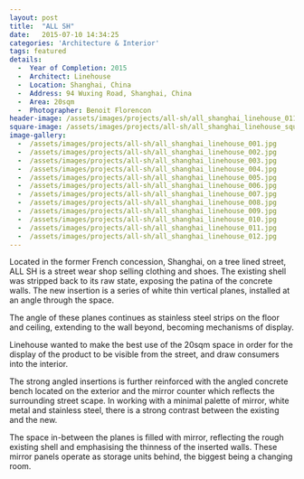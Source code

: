 ```yaml
---
layout: post
title:  "ALL SH"
date:   2015-07-10 14:34:25
categories: 'Architecture & Interior'
tags: featured
details:
  -  Year of Completion: 2015
  -  Architect: Linehouse
  -  Location: Shanghai, China
  -  Address: 94 Wuxing Road, Shanghai, China
  -  Area: 20sqm
  -  Photographer: Benoit Florencon
header-image: /assets/images/projects/all-sh/all_shanghai_linehouse_011.jpg
square-image: /assets/images/projects/all-sh/all_shanghai_linehouse_square.jpg
image-gallery:
  -  /assets/images/projects/all-sh/all_shanghai_linehouse_001.jpg
  -  /assets/images/projects/all-sh/all_shanghai_linehouse_002.jpg
  -  /assets/images/projects/all-sh/all_shanghai_linehouse_003.jpg
  -  /assets/images/projects/all-sh/all_shanghai_linehouse_004.jpg
  -  /assets/images/projects/all-sh/all_shanghai_linehouse_005.jpg
  -  /assets/images/projects/all-sh/all_shanghai_linehouse_006.jpg
  -  /assets/images/projects/all-sh/all_shanghai_linehouse_007.jpg
  -  /assets/images/projects/all-sh/all_shanghai_linehouse_008.jpg
  -  /assets/images/projects/all-sh/all_shanghai_linehouse_009.jpg
  -  /assets/images/projects/all-sh/all_shanghai_linehouse_010.jpg
  -  /assets/images/projects/all-sh/all_shanghai_linehouse_011.jpg
  -  /assets/images/projects/all-sh/all_shanghai_linehouse_012.jpg
---
```

Located in the former French concession, Shanghai, on a tree lined street, ALL SH is a street wear shop selling clothing and shoes. The existing shell was stripped back to its raw state, exposing the patina of the concrete walls. The new insertion is a series of white thin vertical planes, installed at an angle through the space.

The angle of these planes continues as stainless steel strips on the floor and ceiling, extending to the wall beyond, becoming mechanisms of display.

Linehouse wanted to make the best use of the 20sqm space in order for the display of the product to be visible from the street, and draw consumers into the interior.

The strong angled insertions is further reinforced with the angled concrete bench located on the exterior and the mirror counter which reflects the surrounding street scape. In working with a minimal palette of mirror, white metal and stainless steel, there is a strong contrast between the existing and the new. 

The space in-between the planes is filled with mirror, reflecting the rough existing shell and emphasising the thinness of the inserted walls. These mirror panels operate as storage units behind, the biggest being a changing room.